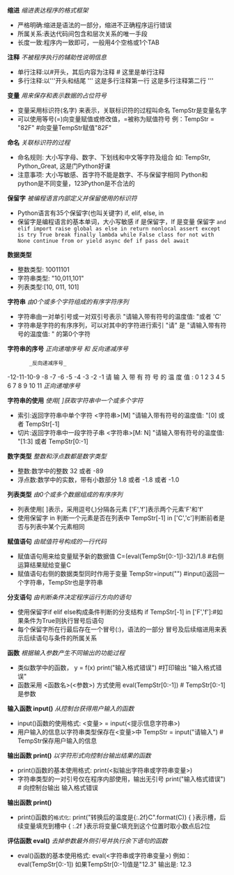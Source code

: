 **缩进**
_缩进表达程序的格式框架_
- 严格明确:缩进是语法的一部分，缩进不正确程序运行错误 
- 所属关系:表达代码间包含和层次关系的唯一手段
- 长度一致:程序内一致即可，一般用4个空格或1个TAB


**注释**
_不被程序执行的辅助性说明信息_
- 单行注释:以#开头，其后内容为注释 # 这里是单行注释
- 多行注释:以'''开头和结尾 
''' 这是多行注释第一行
这是多行注释第二行 '''

**变量**
_用来保存和表示数据的占位符号_
- 变量采用标识符(名字) 来表示，关联标识符的过程叫命名 TempStr是变量名字
- 可以使用等号(=)向变量赋值或修改值，=被称为赋值符号 
例：TempStr = "82F" #向变量TempStr赋值"82F"

**命名**
_关联标识符的过程_
- 命名规则: 大小写字母、数字、下划线和中文等字符及组合 
如: TempStr, Python_Great, 这是门Python好课
- 注意事项: 大小写敏感、首字符不能是数字、不与保留字相同 
Python和python是不同变量，123Python是不合法的

**保留字**
_被编程语言内部定义并保留使用的标识符_
- Python语言有35个保留字(也叫关键字) if, elif, else, in
- 保留字是编程语言的基本单词，大小写敏感 if 是保留字，If 是变量
保留字 
`and elif import raise global as else in return nonlocal assert except is try True break
finally lambda while False class for not with None continue from
or yield async def if pass del await`

**数据类型**
- 整数类型: 10011101
- 字符串类型: "10,011,101"
- 列表类型:[10, 011, 101]

**字符串**
_由0个或多个字符组成的有序字符序列_
- 字符串由一对单引号或一对双引号表示 "请输入带有符号的温度值: "或者 'C'
- 字符串是字符的有序序列，可以对其中的字符进行索引 "请" 是 "请输入带有符号的温度值: " 的第0个字符



**字符串的序号**
_正向递增序号 和 反向递减序号_
 
           _反向递减序号_
-12-11-10-9 -8 -7 -6 -5 -4 -3 -2 -1
 请 输 入 带 有 符 号 的 温 度 值  :
  0 1  2 3  4  5  6 7 8 9 10 11 
           _正向递增序号_

**字符串的使用**
_使用[ ]获取字符串中一个或多个字符_
- 索引:返回字符串中单个字符 <字符串>[M] "请输入带有符号的温度值: "[0] 或者 TempStr[-1]
- 切片:返回字符串中一段字符子串 <字符串>[M: N] "请输入带有符号的温度值: "[1:3] 或者 TempStr[0:-1]


**数字类型**
_整数和浮点数都是数字类型_
- 整数:数学中的整数 32 或者 -89
- 浮点数:数学中的实数，带有小数部分 1.8 或者 -1.8 或者 -1.0


**列表类型**
_由0个或多个数据组成的有序序列_
- 列表使用[ ]表示，采用逗号(,)分隔各元素 ['F','f']表示两个元素'F'和'f'
- 使用保留字 in 判断一个元素是否在列表中
TempStr[-1] in ['C','c']判断前者是否与列表中某个元素相同


**赋值语句**
_由赋值符号构成的一行代码_
- 赋值语句用来给变量赋予新的数据值 C=(eval(TempStr[0:-1])-32)/1.8 #右侧运算结果赋给变量C
- 赋值语句右侧的数据类型同时作用于变量
TempStr=input("") #input()返回一个字符串，TempStr也是字符串


**分支语句**
_由判断条件决定程序运行方向的语句_
- 使用保留字if elif else构成条件判断的分支结构
if TempStr[-1] in ['F','f']:#如果条件为True则执行冒号后语句
- 每个保留字所在行最后存在一个冒号(:)，语法的一部分 冒号及后续缩进用来表示后续语句与条件的所属关系

**函数**
_根据输入参数产生不同输出的功能过程_
- 类似数学中的函数， y = f(x) print("输入格式错误") #打印输出 "输入格式错误"
- 函数采用 <函数名>(<参数>) 方式使用 eval(TempStr[0:-1]) # TempStr[0:-1]是参数

**输入函数 input()**
_从控制台获得用户输入的函数_
- input()函数的使用格式:
<变量> = input(<提示信息字符串>)
- 用户输入的信息以字符串类型保存在<变量>中
TempStr = input("请输入") # TempStr保存用户输入的信息


**输出函数 print()**
_以字符形式向控制台输出结果的函数_
- print()函数的基本使用格式: print(<拟输出字符串或字符串变量>)
- 字符串类型的一对引号仅在程序内部使用，输出无引号 print("输入格式错误") # 向控制台输出 输入格式错误


**输出函数 print()**
- print()函数的`格式化`:
print("转换后的温度是{:.2f}C".format(C))
{ }表示槽，后续变量填充到槽中 { :.2f }表示将变量C填充到这个位置时取小数点后2位


**评估函数 eval()**
_去掉参数最外侧引号并执行余下语句的函数_
- eval()函数的基本使用格式: eval(<字符串或字符串变量>)
例如：
eval(TempStr[0:-1]) 
如果TempStr[0:-1]值是"12.3"
输出是: 12.3
